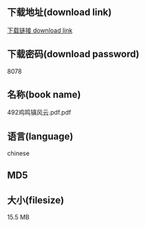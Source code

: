 ## 下载地址(download link)
[下载链接 download link](https://voluble-croquembouche-d321dc.netlify.app/?s=492%E9%B8%A1%E9%B8%A3%E9%95%87%E9%A3%8E%E4%BA%91.pdf)

## 下载密码(download password)
8078

## 名称(book name)
492鸡鸣镇风云.pdf.pdf

## 语言(language)
chinese

## MD5


## 大小(filesize)
15.5 MB

